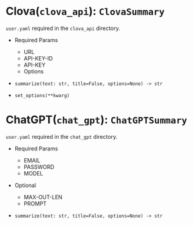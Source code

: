 # Clova(`clova_api`): `ClovaSummary`
`user.yaml` required in the `clova_api` directory.
- Required Params
    - URL
    - API-KEY-ID
    - API-KEY
    - Options

- `summarize(text: str, title=False, options=None) -> str`
- `set_options(**kwarg)`

# ChatGPT(`chat_gpt`): `ChatGPTSummary`
`user.yaml` required in the `chat_gpt` directory.
- Required Params
    - EMAIL
    - PASSWORD
    - MODEL
- Optional
    - MAX-OUT-LEN
    - PROMPT

- `summarize(text: str, title=False, options=None) -> str`
